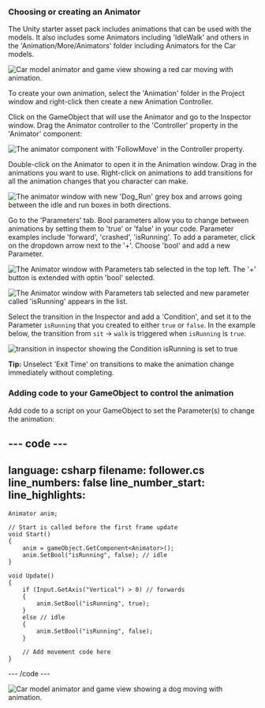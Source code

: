 ### Choosing or creating an Animator
The Unity starter asset pack includes animations that can be used with the models. It also includes some Animators including 'IdleWalk' and others in the 'Animation/More/Animators' folder including Animators for the Car models. 

![Car model animator and game view showing a red car moving with animation.](images/car-anim.gif)

To create your own animation, select the 'Animation' folder in the Project window and right-click then create a new Animation Controller. 

Click on the GameObject that will use the Animator and go to the Inspector window. Drag the Animator controller to the 'Controller' property in the 'Animator' component:

![The animator component with 'FollowMove' in the Controller property.](images/animator-follow.png)

Double-click on the Animator to open it in the Animation window. Drag in the animations you want to use. Right-click on animations to add transitions for all the animation changes that you character can make. 

![The animator window with new 'Dog_Run' grey box and arrows going between the idle and run boxes in both directions.](images/idle-run-animator.png)

Go to the 'Parameters' tab.  Bool parameters allow you to change between animations by setting them to 'true' or 'false' in your code. Parameter examples include 'forward', 'crashed', 'isRunning'. To add a parameter, click on the dropdown arrow next to the '+'. Choose 'bool' and add a new Parameter.

![The Animator window with Parameters tab selected in the top left. The '+' button is extended with optin 'bool' selected.](images/animator-parameters.png)

![The Animator window with Parameters tab selected and new parameter called 'isRunning' appears in the list.](images/isRunning-param.png)

Select the transition in the Inspector and add a 'Condition', and set it to the Parameter `isRunning` that you created to either `true` or `false`. In the example below, the transition from `sit` -> `walk` is triggered when `isRunning` is `true`.

![transition in inspector showing the Condition isRunning is set to true](images/transition.png)

**Tip:** Unselect 'Exit Time' on transitions to make the animation change immediately without completing. 

### Adding code to your GameObject to control the animation

Add code to a script on your GameObject to set the Parameter(s) to change the animation:

--- code ---
---
language: csharp
filename: follower.cs
line_numbers: false
line_number_start: 
line_highlights: 
---

    Animator anim;

    // Start is called before the first frame update
    void Start()
    {
        anim = gameObject.GetComponent<Animator>();
        anim.SetBool("isRunning", false); // idle
    }

    void Update()
    {
        if (Input.GetAxis("Vertical") > 0) // forwards
        {
            anim.SetBool("isRunning", true);
        }
        else // idle
        {
            anim.SetBool("isRunning", false);
        }

        // Add movement code here
    }

--- /code ---

![Car model animator and game view showing a dog moving with animation.](images/dog-anim-test.gif)
